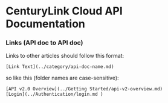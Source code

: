 CenturyLink Cloud API Documentation
========

### Links (API doc to API doc)


Links to other articles should follow this format:

```
[Link Text](../category/api-doc-name.md)
```
 
so like this (folder names are case-sensitive):

```
[API v2.0 Overview](../Getting Started/api-v2-overview.md)
[Login](../Authentication/login.md )
```

